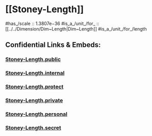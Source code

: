 
# [[Stoney-Length]] 

#has_/scale :: 1.3807e−36 
#is_a_/unit_/for_ :: [[../../Dimension/Dim~Length|Dim~Length]] 
#is_a_/unit_/for_/length 


## Confidential Links & Embeds: 

### [Stoney-Length.public](/_public\Unit\Stoney-Unit/Stoney-Length.public.md) 

### [Stoney-Length.internal](/_internal\Unit\Stoney-Unit/Stoney-Length.internal.md) 

### [Stoney-Length.protect](/_protect\Unit\Stoney-Unit/Stoney-Length.protect.md) 

### [Stoney-Length.private](/_private\Unit\Stoney-Unit/Stoney-Length.private.md) 

### [Stoney-Length.personal](/_personal\Unit\Stoney-Unit/Stoney-Length.personal.md) 

### [Stoney-Length.secret](/_secret\Unit\Stoney-Unit/Stoney-Length.secret.md)

